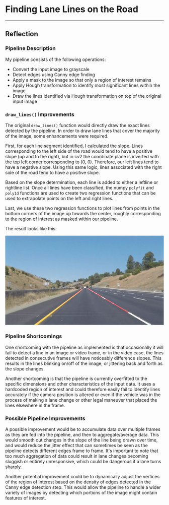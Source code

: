 # **Finding Lane Lines on the Road** 

[//]: # (Image References)

[result]: ./test_images_output/whiteCarLaneSwitch.jpg "Result"

---

## Reflection

### Pipeline Description

My pipeline consists of the following operations:

- Convert the input image to grayscale
- Detect edges using Canny edge finding
- Apply a mask to the image so that only a region of interest remains
- Apply Hough transformation to identify most significant lines within the image
- Draw the lines identified via Hough transformation on top of the original input image

### `draw_lines()` Improvements

The original `draw_lines()` function would directly draw the exact lines detected by the pipeline. In order to draw lane lines that cover the majority of the image, some enhancements were required.

First, for each line segment identified, I calculated the slope. Lines corresponding to the left side of the road would tend to have a positive slope (up and to the right), but in cv2 the coordinate plane is inverted with the top left corner corresponding to (0, 0). Therefore, our left lines tend to have a negative slope. Using this same logic, lines associated with the right side of the road tend to have a positive slope.

Based on the slope determination, each line is added to either a leftline or rightline list. Once all lines have been classified, the numpy `polyfit` and `poly1d` functions are used to create two regression functions that can be used to extrapolate points on the left and right lines.

Last, we use these two regression functions to plot lines from points in the bottom corners of the image up towards the center, roughly corresponding to the region of interest as masked within our pipeline.

The result looks like this:

![Pipeline output with full lane lines][result]

### Pipeline Shortcomings

One shortcoming with the pipeline as implemented is that occasionally it will fail to detect a line in an image or video frame, or in the video case, the lines detected in consecutive frames will have noticeably difference slopes. This results in the lines blinking on/off of the image, or jittering back and forth as the slope changes.

Another shortcoming is that the pipeline is currently overfitted to the specific dimensions and other characteristics of the input data. It uses a hardcoded region of interest and could therefore easily fail to identify lines accurately if the camera position is altered or even if the vehicle was in the process of making a lane change or other legal maneuver that placed the lines elsewhere in the frame.

### Possible Pipeline Improvements

A possible improvement would be to accumulate data over multiple frames as they are fed into the pipeline, and then to aggregate/average data. This would smooth out changes in the slope of the line being drawn over time, and would reduce the jitter effect that can sometimes be seen as the pipeline detects different edges frame to frame. It's important to note that too much aggregation of data could result in lane changes becoming sluggish or entirely unresponsive, which could be dangerous if a lane turns sharply.

Another potential improvement could be to dynamically adjust the vertices of the region of interest based on the density of edges detected in the Canny edge detection step. This would allow the pipeline to handle a wider variety of images by detecting which portions of the image might contain features of interest.